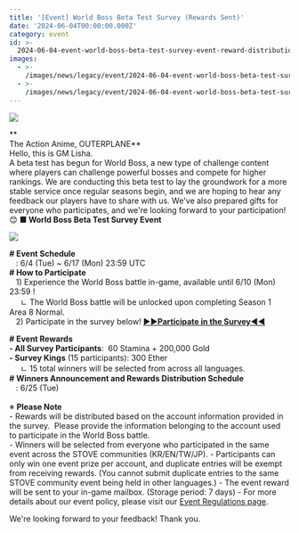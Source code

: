 ```yaml
---
title: '[Event] World Boss Beta Test Survey (Rewards Sent)'
date: '2024-06-04T00:00:00.000Z'
category: event
id: >-
  2024-06-04-event-world-boss-beta-test-survey-event-reward-distribution-completed
images:
  - >-
    /images/news/legacy/event/2024-06-04-event-world-boss-beta-test-survey-event-reward-distribution-completed/9b938ce1efa146dcb33c9d301e2ade17.webp
  - >-
    /images/news/legacy/event/2024-06-04-event-world-boss-beta-test-survey-event-reward-distribution-completed/b8c3f5617bb54f40b47645f539151e50_002.webp
---
```


![](/images/news/legacy/event/2024-06-04-event-world-boss-beta-test-survey-event-reward-distribution-completed/9b938ce1efa146dcb33c9d301e2ade17.webp)  
  
**  
The Action Anime, OUTERPLANE**  
Hello, this is GM Lisha.  
A beta test has begun for World Boss, a new type of challenge content where players can challenge powerful bosses and compete for higher rankings. We are conducting this beta test to lay the groundwork for a more stable service once regular seasons begin, and we are hoping to hear any feedback our players have to share with us. We've also prepared gifts for everyone who participates, and we're looking forward to your participation! 😊 **■ World Boss Beta Test Survey Event**

**![](/images/news/legacy/event/2024-06-04-event-world-boss-beta-test-survey-event-reward-distribution-completed/b8c3f5617bb54f40b47645f539151e50_002.webp)**  
  
**\# Event Schedule**  
   : 6/4 (Tue) ~ 6/17 (Mon) 23:59 UTC  
****#** How to Participate**  
   1) Experience the World Boss battle in-game, available until 6/10 (Mon) 23:59 !  
     ㄴ The World Boss battle will be unlocked upon completing Season 1 Area 8 Normal.  
   2) Participate in the survey below! [▶▶**Participate in the Survey**◀◀](https://ko.surveymonkey.com/r/53SN2Y6)  
  
****#** Event Rewards**  
**\- All Survey Participants**:  60 Stamina + 200,000 Gold  
**\- Survey Kings** (15 participants): 300 Ether  
     ㄴ 15 total winners will be selected from across all languages.  
****#** Winners Announcement and Rewards Distribution Schedule**  
   : 6/25 (Tue)  
   
※ **Please Note**  
\- Rewards will be distributed based on the account information provided in the survey.  Please provide the information belonging to the account used to participate in the World Boss battle.  
\- Winners will be selected from everyone who participated in the same event across the STOVE communities (KR/EN/TW/JP). - Participants can only win one event prize per account, and duplicate entries will be exempt from receiving rewards. (You cannot submit duplicate entries to the same STOVE community event being held in other languages.) - The event reward will be sent to your in-game mailbox. (Storage period: 7 days) - For more details about our event policy, please visit our [Event Regulations page](https://common.game.onstove.com/terms/index?gameType=MOBILE&termsType=8&langCode=en).  
  
We're looking forward to your feedback! Thank you.

